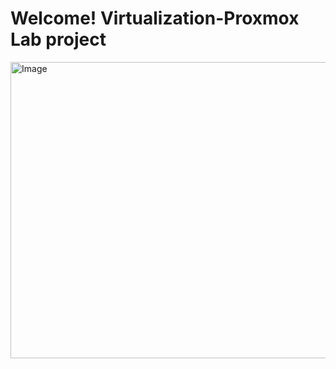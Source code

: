# Welcome!  Virtualization-Proxmox Lab project

<img width="702" height="474" alt="Image" src="https://github.com/user-attachments/assets/4299744c-cb8c-4589-96a8-fee5cdd0ef49" />
